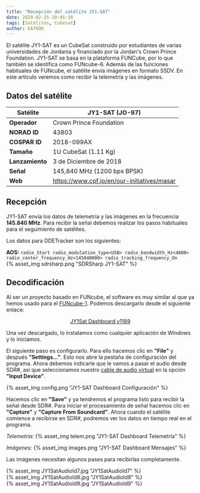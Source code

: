 ```yaml
---
title: "Recepción del satélite JY1-SAT"
date: 2020-02-25 20:45:38
tags: [Satélites, Cubesat]
author: EA7KOO
---
```


El satélite JY1-SAT es un CubeSat construido por estudiantes de varias universidades de Jordania y financiado por la Jordan's Crown Prince Foundation.
JY1-SAT se basa en la plataforma FUNCube, por lo que también se identifica como FUNcube-6. Además de las funciones habituales de FUNcube, el satélite envía imágenes en formato SSDV.
En este artículo veremos como recibir la telemetría y las imágenes.

<!-- more -->

## Datos del satélite

| Satélite        | JY1-SAT (JO-97) |
|-----------------|---|
| **Operador**    | Crown Prince Foundation |
| **NORAD ID**    | 43803 |
| **COSPAR ID**   | 2018-099AX |
| **Tamaño**      | 1U CubeSat (1.11 Kg) |
| **Lanzamiento** | 3 de Diciembre de 2018 |
| **Señal**       | 145,840 MHz (1200 bps BPSK) |
| **Web**         | https://www.cpf.jo/en/our-initiatives/masar |

## Recepción

JY1-SAT envía los datos de telemetría y las imágenes en la frecuencia **145.840 MHz**. Para recibir la señal debemos realizar los pasos habituales para el seguimiento de satélites.

Los datos para DDETracker son los siguientes:

**AOS:**
    ```
    radio_Start
    radio_modulation_type<USB>
    radio_bandwidth_Hz<4800>
    radio_center_frequency_Hz<145840000>
    radio_tracking_frequency_On
    ```
</br>
{% asset_img sdrsharp.png "SDRSharp JY1-SAT" %}


## Decodificación

Al ser un proyecto basado en FUNcube, el software es muy similar al que ya hemos usado para el [FUNcube-1](/recepcion-funcube1/). Podemos descargarlo desde el siguiente enlace:

[<center>JY1Sat Dashboard v1189</center>](https://download.funcube.org.uk/JY1Sat_Dashboard_v1189.msi)

Una vez descargado, lo instalamos como cualquier aplicación de Windows y lo iniciamos.

El siguiente paso es configurarlo. Para ello hacemos clic en **"File"** y después **"Settings..."**. Esto nos abre la pestaña de configuración del programa.
Ahora debemos indicarle que le vamos a pasar el audio desde SDR#, así que seleccionamos nuestro [cable de audio virtual](/instalacion-virtual-cable-audio/) en la opción **"Input Device"**.

{% asset_img config.png "JY1-SAT Dashboard Configuración" %}

Hacemos clic en **"Save"** y ya tendremos el programa listo para recibir la señal desde SDR#.
Para iniciar el procesamiento de señal hacemos clic en **"Capture"** y **"Capture From Soundcard"**. Ahora cuando el satélite comience a recibirse en SDR#, podremos ver los datos en tiempo real en el programa.

_Telemetría:_
{% asset_img telem.png "JY1-SAT Dashboard Telemetría" %}

_Imágenes:_
{% asset_img images.png "JY1-SAT Dashboard Mensajes" %}


Las imágenes necesitan algunos pases para recibirlas completamente.

{% asset_img JY1SatAudioId7.jpg "JY1SatAudioId7" %}
</br>
{% asset_img JY1SatAudioId8.jpg "JY1SatAudioId8" %}
</br>
{% asset_img JY1SatAudioId9.jpg "JY1SatAudioId9" %}
</br>
